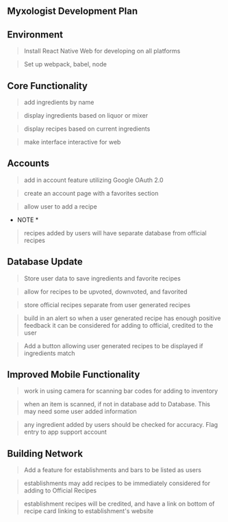 ## Myxologist Development Plan ##

## Environment ##

> Install React Native Web for developing on all platforms

> Set up webpack, babel, node

## Core Functionality ##

> add ingredients by name

> display ingredients based on liquor or mixer

> display recipes based on current ingredients

> make interface interactive for web

## Accounts ##

> add in account feature utilizing Google OAuth 2.0

> create an account page with a favorites section

> allow user to add a recipe
* NOTE * 
> recipes added by users will have separate database from official recipes

## Database Update ##

> Store user data to save ingredients and favorite recipes

> allow for recipes to be upvoted, downvoted, and favorited

> store official recipes separate from user generated recipes

> build in an alert so when a user generated recipe has enough positive feedback it can be considered for adding to official, credited to the user

> Add a button allowing user generated recipes to be displayed if ingredients match

## Improved Mobile Functionality ##

> work in using camera for scanning bar codes for adding to inventory

> when an item is scanned, if not in database add to Database. This may need some user added information

> any ingredient added by users should be checked for accuracy. Flag entry to app support account

## Building Network ##

> Add a feature for establishments and bars to be listed as users

> establishments may add recipes to be immediately considered for adding to Official Recipes

> establishment recipes will be credited, and have a link on bottom of recipe card linking to establishment's website
